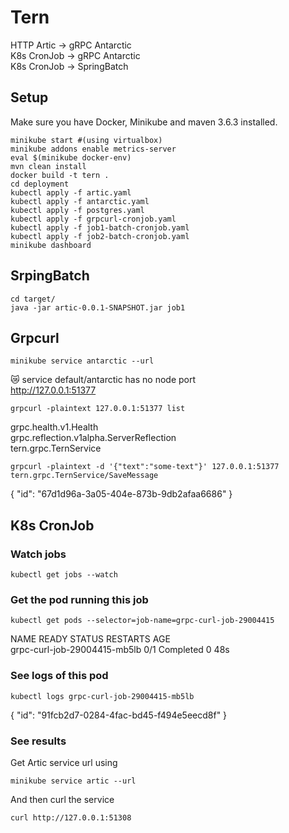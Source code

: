 # Tern

HTTP Artic -> gRPC Antarctic    
K8s CronJob -> gRPC Antarctic   
K8s CronJob -> SpringBatch

## Setup

Make sure you have Docker, Minikube and maven 3.6.3 installed.    

````
minikube start #(using virtualbox)    
minikube addons enable metrics-server    
eval $(minikube docker-env)    
mvn clean install    
docker build -t tern .    
cd deployment    
kubectl apply -f artic.yaml    
kubectl apply -f antarctic.yaml  
kubectl apply -f postgres.yaml  
kubectl apply -f grpcurl-cronjob.yaml    
kubectl apply -f job1-batch-cronjob.yaml    
kubectl apply -f job2-batch-cronjob.yaml    
minikube dashboard
````

## SrpingBatch
````
cd target/
java -jar artic-0.0.1-SNAPSHOT.jar job1
````
## Grpcurl
````
minikube service antarctic --url
````
😿  service default/antarctic has no node port    
http://127.0.0.1:51377

````
grpcurl -plaintext 127.0.0.1:51377 list
````
grpc.health.v1.Health    
grpc.reflection.v1alpha.ServerReflection    
tern.grpc.TernService    

````
grpcurl -plaintext -d '{"text":"some-text"}' 127.0.0.1:51377 tern.grpc.TernService/SaveMessage
````
{
"id": "67d1d96a-3a05-404e-873b-9db2afaa6686"
}


## K8s CronJob
### Watch jobs
````
kubectl get jobs --watch
````
### Get the pod running this job
````
kubectl get pods --selector=job-name=grpc-curl-job-29004415
````
NAME                           READY   STATUS      RESTARTS   AGE    
grpc-curl-job-29004415-mb5lb   0/1     Completed   0          48s    

### See logs of this pod
````
kubectl logs grpc-curl-job-29004415-mb5lb
````
{
"id": "91fcb2d7-0284-4fac-bd45-f494e5eecd8f"
}

### See results
Get Artic service url using 

````
minikube service artic --url
````
And then curl the service
````
curl http://127.0.0.1:51308
````
